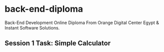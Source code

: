 # back-end-diploma
Back-End Development Online Diploma From Orange Digital Center Egypt &amp; Instant Software Solutions.

## Session 1 Task: Simple Calculator
